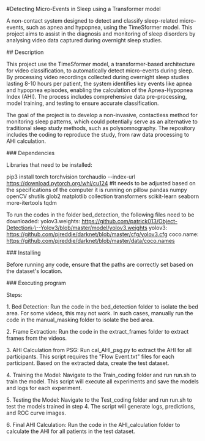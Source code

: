 #Detecting Micro-Events in Sleep using a Transformer model

A non-contact system designed to detect and classify sleep-related
micro-events, such as apnea and hypopnea, using the TimeSformer model.
This project aims to assist in the diagnosis and monitoring of sleep
disorders by analysing video data captured during overnight sleep
studies.

\## Description

This project use the TimeSformer model, a transformer-based architecture
for video classification, to automatically detect micro-events during
sleep. By processing video recordings collected during overnight sleep
studies lasting 8-10 hours per patient, the system identifies key events
like apnea and hypopnea episodes, enabling the calculation of the
Apnea-Hypopnea Index (AHI). The process includes comprehensive data
pre-processing, model training, and testing to ensure accurate
classification.

The goal of the project is to develop a non-invasive, contactless method
for monitoring sleep patterns, which could potentially serve as an
alternative to traditional sleep study methods, such as polysomnography.
The repository includes the coding to reproduce the study, from raw data
processing to AHI calculation.

\### Dependencies

Libraries that need to be installed:

pip3 install torch torchvision torchaudio \--index-url
https://download.pytorch.org/whl/cu124 #It needs to be adjusted based on
the specifications of the computer it is running on pillow pandas numpy
openCV shutils glob2 matplotlib collection transformers scikit-learn
seaborn more-itertools tqdm

To run the codes in the folder bed_detection, the following files need
to be downloaded: yolov3.weights:
https://github.com/patrick013/Object-Detection\-\--Yolov3/blob/master/model/yolov3.weights
yolov3: https://github.com/pjreddie/darknet/blob/master/cfg/yolov3.cfg
coco.name:
https://github.com/pjreddie/darknet/blob/master/data/coco.names

\### Installing

Before running any code, ensure that the paths are correctly set based
on the dataset\'s location.

\### Executing program

Steps:

1\. Bed Detection: Run the code in the bed_detection folder to isolate
the bed area. For some videos, this may not work. In such cases,
manually run the code in the manual_masking folder to isolate the bed
area.

2\. Frame Extraction: Run the code in the extract_frames folder to
extract frames from the videos.

3\. AHI Calculation from PSG: Run cal_AHI_psg.py to extract the AHI for
all participants. This script requires the \"Flow Event.txt\" files for
each participant. Based on the extracted data, create the test dataset.

4\. Training the Model: Navigate to the Train_coding folder and run
run.sh to train the model. This script will execute all experiments and
save the models and logs for each experiment.

5\. Testing the Model: Navigate to the Test_coding folder and run run.sh
to test the models trained in step 4. The script will generate logs,
predictions, and ROC curve images.

6\. Final AHI Calculation: Run the code in the AHI_calculation folder to
calculate the AHI for all patients in the test dataset.
